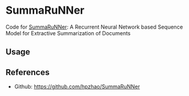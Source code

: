 # SummaRuNNer

Code for [SummaRuNNer](https://arxiv.org/abs/1611.04230): A Recurrent Neural Network based Sequence Model for Extractive Summarization of Documents 

## Usage

## References

- Github: https://github.com/hpzhao/SummaRuNNer
